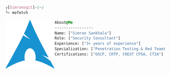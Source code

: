 ```css
┌[Simran☮git]-(~)
└> mefetch
```

<div style="display:block;text-align:left"><img align="left" src="https://raw.githubusercontent.com/simran-sankhala/simran-sankhala/main/arch.png" border="0" style="width:156px;">
  
  ```css
  About@Me
  -----------------
  Name: ["Simran Sankhala"]
  Role: ["Security Consultant"]
  Experience: ["3+ years of experience"]
  Specialization: ["Penetration Testing & Red Teaming"]
  Certifications: ["OSCP, CRTP, CREST CPSA, CTIA"]
```
